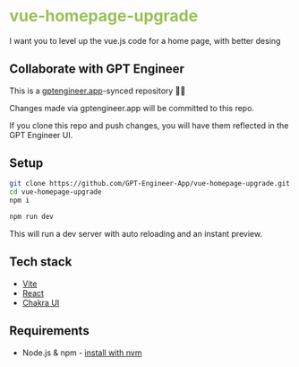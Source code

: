# vue-homepage-upgrade

I want you to level up the vue.js code for a home page, with better desing <template>
  <div id="app">
    <h1>Reparto Grupo de Defensa Jurídica</h1>
    <router-link :to="{ name: 'asigna' }">
      <button class="custom-button">Ingresar Datos</button>
    </router-link>
    <router-link :to="{ name: 'consulta' }">
      <button class="custom-button">Consultar Información</button>
    </router-link>
    <router-view></router-view>
  </div>
</template>

<script>
export default {
  name: 'App'
};
</script>

<style>
#app {
  text-align: center;
  font-family: Arial, sans-serif;
}

h1 {
  margin-top: 30px;
  color: #99C058;
}

.custom-button {
  margin: 20px;
  padding: 10px 20px;
  background-color: #99C058;
  color: #fff;
  border: none;
  border-radius: 20px;
  cursor: pointer;
}
</style>


## Collaborate with GPT Engineer

This is a [gptengineer.app](https://gptengineer.app)-synced repository 🌟🤖

Changes made via gptengineer.app will be committed to this repo.

If you clone this repo and push changes, you will have them reflected in the GPT Engineer UI.

## Setup

```sh
git clone https://github.com/GPT-Engineer-App/vue-homepage-upgrade.git
cd vue-homepage-upgrade
npm i
```

```sh
npm run dev
```

This will run a dev server with auto reloading and an instant preview.

## Tech stack

- [Vite](https://vitejs.dev/)
- [React](https://react.dev/)
- [Chakra UI](https://chakra-ui.com/)

## Requirements

- Node.js & npm - [install with nvm](https://github.com/nvm-sh/nvm#installing-and-updating)
